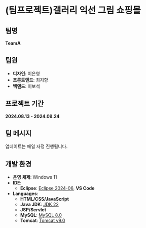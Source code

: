 # (팀프로젝트)갤러리 익선 그림 쇼핑몰

## 팀명
**TeamA**

## 팀원
- **디자인**: 이은영
- **프론트엔드**: 최지향
- **백엔드**: 이보석

## 프로젝트 기간
**2024.08.13 - 2024.09.24**

## 팀 메시지
업데이트는 매일 자정 진행됩니다.

## 개발 환경
- **운영 체제**: Windows 11
- **IDE**:
  - **Eclipse**: [Eclipse 2024-06](https://www.eclipse.org/downloads/), **VS Code**
- **Languages**:
  - **HTML/CSS/JavaScript**
  - **Java JDK**: [JDK 22](https://www.oracle.com/java/technologies/javase-downloads.html)
  - **JSP/Servlet**
  - **MySQL**: [MySQL 8.0](https://dev.mysql.com/downloads/installer/)
  - **Tomcat**: [Tomcat v9.0](https://tomcat.apache.org/download-90.cgi)
